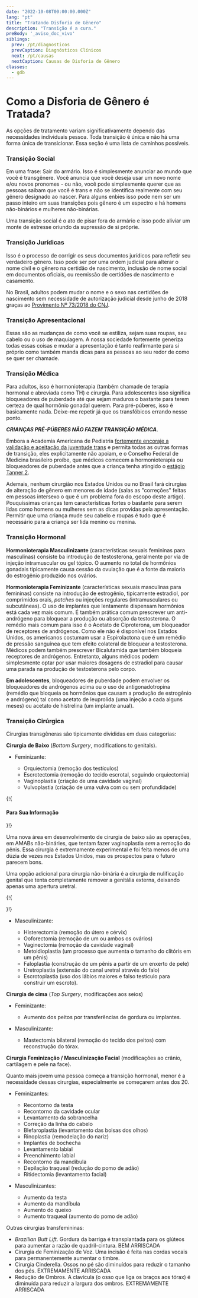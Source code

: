 ```yaml
---
date: "2022-10-08T00:00:00.000Z"
lang: "pt"
title: "Tratando Disforia de Gênero"
description: "Transição é a cura."
preBody: '_aviso_doc_vivo'
siblings:
  prev: /pt/diagnosticos
  prevCaption: Diagnósticos Clínicos
  next: /pt/causas
  nextCaption: Causas de Disforia de Gênero
classes:
  - gdb
---
```


# Como a Disforia de Gênero é Tratada?

As opções de tratamento variam significativamente dependo das necessidades individuais pessoa. Toda transição é única e não há uma forma única de transicionar. Essa seção é uma lista de caminhos possíveis.

### Transição Social

Em uma frase: Sair do armário. Isso é simplesmente anunciar ao mundo que você é transgênere. Você anuncia que você deseja usar um novo nome e/ou novos pronomes - ou não, você pode simplesmente querer que as pessoas saibam que você é trans e não se identifica realmente com seu gênero designado ao nascer. Para alguns enbies isso pode nem ser um passo inteiro em suas transições pois gênero é um espectro e há homens não-binários e mulheres não-binárias.

Uma transição social é o ato de pisar fora do armário e isso pode aliviar um monte de estresse oriundo da supressão de si próprie.

### Transição Jurídicas

Isso é o processo de corrigir os seus documentos jurídicos para refletir seu verdadeiro gênero. Isso pode ser por uma ordem judicial para alterar o nome civil e o gênero na certidão de nascimento, inclusão de nome social em documentos oficiais, ou reemissão de certidões de nascimento e casamento.

No Brasil, adultos podem mudar o nome e o sexo nas certidões de nascimento sem necessidade de autorização judicial desde junho de 2018 graças ao [Provimento Nº 73/2018 do CNJ](https://atos.cnj.jus.br/atos/detalhar/2623).

### Transição Apresentacional

Essas são as mudanças de como você se estiliza, sejam suas roupas, seu cabelo ou o uso de maquiagem. A nossa sociedade fortemente generiza todas essas coisas e mudar a apresentação é tanto reafirmante para si próprio como também manda dicas para as pessoas ao seu redor de como se quer ser chamade.

### Transição Médica

Para adultos, isso é hormonioterapia (também chamade de terapia hormonal e abreviada como TH) e cirurgia. Para adolescentes isso significa bloqueadores de puberdade até que sejam maduros o bastante para terem certeza de qual hormônio gonadal querem. Para pré-púberes, isso é basicamente nada. Deixe-me repetir já que os transfóbicos errando nesse ponto.

***CRIANÇAS PRÉ-PÚBERES NÃO FAZEM TRANSIÇÃO MÉDICA***.

Embora a Academia Americana de Pediatria [fortemente encoraje a validação e aceitação da juventude trans](https://pediatrics.aappublications.org/content/pediatrics/early/2018/09/13/peds.2018-2162.full.pdf) e permita todas as outras formas de transição, eles explicitamente não apoiam, e o Conselho Federal de Medicina brasileiro proíbe, que médicos comecem a hormonioterapia ou bloqueadores de puberdade antes que a criança tenha atingido o [estágio Tanner 2](https://en.wikipedia.org/wiki/Tanner_scale).

Ademais, nenhum cirurgião nos Estados Unidos ou no Brasil fará cirurgias de alteração de gênero em menores de idade (salas as "correções" feitas em pessoas intersexo o que é um problema fora do escopo deste artigo). Pouquíssimas crianças tem características fortes o bastante para serem lidas como homens ou mulheres sem as dicas providas pela apresentação. Permitir que uma criança mude seu cabelo e roupas é tudo que é necessário para a criança ser lida menino ou menina.

### Transição Hormonal

**Hormonioterapia Masculinizante** (características sexuais femininas para masculinas) consiste ba introdução de testosterona, geralmente por via de injeção intramuscular ou gel tópico. O aumento no total de hormônios gonadais tipicamente causa cessão da ovulação que é a fonte da maioria do estrogênio produzido nos ovários.

**Hormonioterapia Feminizante** (características sexuais masculinas para femininas) consiste na introdução de estrogênio, tipicamente estradiol, por comprimidos orais, _patches_ ou injeções regulares (intramusculares ou subcutâneas). O uso de implantes que lentamente dispensam hormônios está cada vez mais comum. É também prática comum prescrever um anti-andrógeno para bloquear a produção ou absorção da testosterona. O remédio mais comum para isso é o Acetato de Ciproterona, um bloqueador de receptores de andrógenos. Como ele não é disponível nos Estados Unidos, os americanos costumam usar a Espirolactona que é um remédio de pressão sanguínea que tem efeito colateral de bloquear a testosterona. Médicos podem também prescrever Bicalutamida que também bloqueia receptores de andrógenos. Entretanto, alguns médicos podem simplesmente optar por usar maiores dosagens de estradiol para causar uma parada na produção de testosterona pelo corpo.

**Em adolescentes**, bloqueadores de puberdade podem envolver os bloqueadores de andrógenos acima ou o uso de antigonadotropina (remédio que bloqueia os hormônios que causam a produção de estrogênio e andrógeno) tal como acetato de leuprolida (uma injeção a cada alguns meses) ou acetato de histrelina (um implante anual).

### Transição Cirúrgica

Cirurgias transgêneras são tipicamente divididas em duas categorias:

**Cirurgia de Baixo** (_Bottom Surgery_, modifications to genitals).

- Feminizante:

  - Orquiectomia (remoção dos testículos)
  - Escrotectomia (remoção do tecido escrotal, seguindo orquiectomia)
  - Vaginoplastia (criação de uma cavidade vaginal)
  - Vulvoplastia (criação de uma vulva com ou sem profundidade)

{!{ <div class="gutter"><div class="card"><div class="card-body"><h4 class="card-title">Para Sua Informação</h4> }!}

Uma nova área em desenvolvimento de cirurgia de baixo são as operações, em AMABs não-bináries, que tentam fazer vaginoplastia *sem* a remoção do pênis. Essa cirurgia é extremamente experimental e foi feita menos de uma dúzia de vezes nos Estados Unidos, mas os prospectos para o futuro parecem bons.

Uma opção adicional para cirurgia não-binária é a cirurgia de nulificação genital que tenta completamente remover a genitália externa, deixando apenas uma apertura uretral.

{!{ </div></div></div> }!}

- Masculinizante:

  - Histerectomia (remoção do útero e cérvix)
  - Ooforectomia (remoção de um ou ambos os ovários)
  - Vaginectomia (remoção da cavidade vaginal)
  - Metoidioplastia (um processo que aumenta o tamanho do clitóris em um pênis)
  - Faloplastia (construção de um pênis a partir de um enxerto de pele)
  - Uretroplastia (extensão do canal uretral através do falo)
  - Escrotoplastia (uso dos lábios maiores e falso testículo para construir um escroto).

**Cirurgia de cima** (_Top Surgery_, modificações aos seios)

- Feminizante:

  - Aumento dos peitos por transferências de gordura ou implantes.

- Masculinizante:

  - Mastectomia bilateral (remoção do tecido dos peitos) com reconstrução do tórax.

**Cirurgia Feminização / Masculinização Facial** (modificações ao crânio, cartilagem e pele na face).

  Quanto mais jovem uma pessoa começa a transição hormonal, menor é a necessidade dessas cirurgias, especialmente se começarem antes dos 20.

- Feminizantes:

  - Recontorno da testa
  - Recontorno da cavidade ocular
  - Levantamento da sobrancelha
  - Correção da linha do cabelo
  - Blefaroplastia (levantamento das bolsas dos olhos)
  - Rinoplastia (remodelação do nariz)
  - Implantes de bochecha
  - Levantamento labial
  - Preenchimento labial
  - Recontorno da mandíbula
  - Depilação traqueal (redução do pomo de adão)
  - Ritidectomia (levantamento facial)

- Masculinizantes:

  - Aumento da testa
  - Aumento da mandíbula
  - Aumento do queixo
  - Aumento traqueal (aumento do pomo de adão)

Outras cirurgias transfemininas:

- _Brazilian Butt Lift_. Gordura da barriga é transplantada para os glúteos para aumentar a razão de quadril-cintura. BEM ARRISCADA
- Cirurgia de Feminização de Voz. Uma incisão é feita nas cordas vocais para permanentemente aumentar o timbre.
- Cirurgia Cinderella. Ossos no pé são diminuídos para reduzir o tamanho dos pés. EXTREMAMENTE ARRISCADA
- Redução de Ombros. A clavícula (o osso que liga os braços aos tórax) é diminuída para reduzir a largura dos ombros. EXTREMAMENTE ARRISCADA